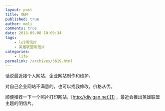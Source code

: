 ```yaml
---
layout: post
title: 循环
published: true
author: moli
comments: true
date: 2013-09-08 10:09:34
tags:
    - lol明信片
    - 英雄联盟明信片
categories:
    - life
permalink: /archives/3619.html
---
```

话说最近接个人网站，企业网站制作和维护。

对自己企业网站不满意的，也可以找我修改，价格从优。

顺便推荐一下一个照片打印网站，[http://diyigan.net][1] ，最近会推出英雄联盟 主题的明信片。

 [1]: http://diyigan.net "第一感照片云打印，英雄联盟明信片"